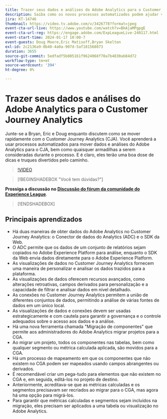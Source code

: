 ```yaml
---
title: Trazer seus dados e análises do Adobe Analytics para o Customer Journey Analytics
description: Saiba como os novos processos automatizados podem ajudar você a mover análises e dados do Adobe Analytics para o Adobe Customer Journey Analytics.
jira: KT-14746
thumbnail: https://video.tv.adobe.com/v/3426778?format=jpeg
event-cta-url-live: https://www.youtube.com/watch?v=BkAjaMPgpgE
event-cta-url-reg: https://engage.adobe.com/ExpLeagueLive-240117.html
event-start-time: 2024-01-17 10:00-7
event-guests: Doug Moore,Eric Matisoff,Bryan Skelton
exl-id: 2c2136a9-0b40-4a0a-907d-5af181568073
duration: 3655
source-git-commit: 5edfadf5b805161f9624068f70a7b4830ab84d72
workflow-type: tm+mt
source-wordcount: '394'
ht-degree: 0%

---
```


# Trazer seus dados e análises do Adobe Analytics para o Customer Journey Analytics

Junte-se a Bryan, Eric e Doug enquanto discutem como se mover rapidamente com o Customer Journey Analytics (CJA). Você aprenderá a usar processos automatizados para mover dados e análises do Adobe Analytics para o CJA, bem como quaisquer armadilhas a serem consideradas durante o processo. E é claro, eles terão uma boa dose de dicas e truques divertidos pelo caminho.

>[!VIDEO](https://video.tv.adobe.com/v/3426778/?quality=12&learn=on)

>[!BEGINSHADEBOX &quot;Você tem dúvidas?&quot;]

**Prossiga a discussão no [Discussão do fórum da comunidade do Experience League](https://experienceleaguecommunities.adobe.com/t5/adobe-analytics-discussions/experience-league-live-post-session-discussion-bringing-your/m-p/646093#M3582)**.

>[!ENDSHADEBOX]

## Principais aprendizados

* Há duas maneiras de obter dados do Adobe Analytics no Customer Journey Analytics: o Conector de dados do Analytics (ADC) e o SDK da Web.
* O ADC permite que os dados de um conjunto de relatórios sejam copiados no Adobe Experience Platform para análise, enquanto o SDK da Web envia dados diretamente para o Adobe Experience Platform.
* As visualizações de dados no Customer Journey Analytics fornecem uma maneira de personalizar e analisar os dados trazidos para a plataforma.
* As visualizações de dados oferecem recursos avançados, como alterações retroativas, campos derivados para personalização e a capacidade de filtrar e analisar dados em nível detalhado.
* As conexões no Customer Journey Analytics permitem a união de diferentes conjuntos de dados, permitindo a análise de várias fontes de dados em um único local.
* As visualizações de dados e conexões devem ser usadas estrategicamente e com cautela para garantir a governança e o controle adequados sobre o acesso aos dados e a análise.
* Há uma nova ferramenta chamada &quot;Migração de componentes&quot; que permite aos administradores do Adobe Analytics migrar projetos para a CGA.
* Ao migrar um projeto, todos os componentes nas tabelas, bem como qualquer segmento ou métrica calculada aplicada, são movidos para a CGA.
* Há um processo de mapeamento em que os componentes que não existem no CGA podem ser mapeados usando campos abrangentes ou derivados.
* É recomendável criar um pega-tudo para elementos que não existem no CGA e, em seguida, editá-los no projeto de destino.
* Anteriormente, acreditava-se que as métricas calculadas e os segmentos precisavam ser recriados ao migrar para o CGA, mas agora há uma opção para migrá-los.
* Para garantir que métricas calculadas e segmentos sejam incluídos na migração, eles precisam ser aplicados a uma tabela ou visualização no Adobe Analytics.

